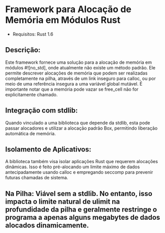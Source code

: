 # Framework para Alocação de Memória em Módulos Rust

- Requisitos: Rust 1.6

## Descrição:
Este framework fornece uma solução para a alocação de memória em módulos #![no_std], onde atualmente não existe um método padrão. Ele permite descrever alocações de memória que podem ser realizadas completamente na pilha, através de um link inseguro para calloc, ou por meio de uma referência insegura a uma variável global mutável. É importante notar que a memória pode vazar se free_cell não for explicitamente chamado.

## Integração com stdlib:
Quando vinculado a uma biblioteca que depende da stdlib, esta pode passar alocadores e utilizar a alocação padrão Box, permitindo liberação automática de memória.

## Isolamento de Aplicativos:
A biblioteca também visa isolar aplicações Rust que requerem alocações dinâmicas. Isso é feito pré-alocando um limite máximo de dados antecipadamente usando calloc e empregando seccomp para prevenir futuras chamadas de sistema.

## Na Pilha: Viável sem a stdlib. No entanto, isso impacta o limite natural de ulimit na profundidade da pilha e geralmente restringe o programa a apenas alguns megabytes de dados alocados dinamicamente.

